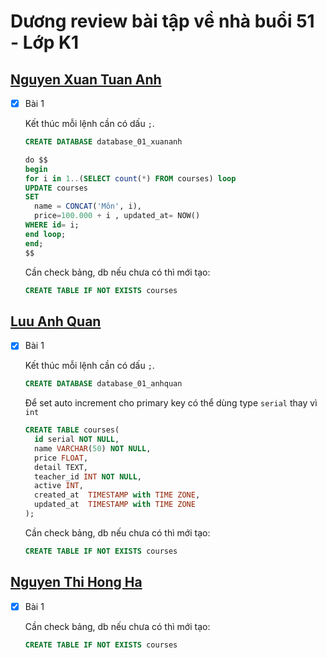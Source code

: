 # Dương review bài tập về nhà buổi 51 - Lớp K1

## [Nguyen Xuan Tuan Anh](https://github.com/xuananh2212/db/blob/main/day_52/bai_tap_1.sql)

- [x] Bài 1

  Kết thúc mỗi lệnh cần có dấu `;`.

  ```sql
  CREATE DATABASE database_01_xuananh
  ```

  ```sql
  do $$
  begin
  for i in 1..(SELECT count(*) FROM courses) loop
  UPDATE courses
  SET
    name = CONCAT('Môn', i),
    price=100.000 + i , updated_at= NOW()
  WHERE id= i;
  end loop;
  end;
  $$
  ```

  Cần check bảng, db nếu chưa có thì mới tạo:

  ```sql
  CREATE TABLE IF NOT EXISTS courses
  ```

## [Luu Anh Quan](https://github.com/xuananh2212/db/blob/main/day_52/bai_tap_1.sql)

- [x] Bài 1

  Kết thúc mỗi lệnh cần có dấu `;`.

  ```sql
  CREATE DATABASE database_01_anhquan
  ```

  Để set auto increment cho primary key có thể dùng type `serial` thay vì `int`

  ```sql
  CREATE TABLE courses(
    id serial NOT NULL,
    name VARCHAR(50) NOT NULL,
    price FLOAT,
    detail TEXT,
    teacher_id INT NOT NULL,
    active INT,
    created_at  TIMESTAMP with TIME ZONE,
    updated_at  TIMESTAMP with TIME ZONE
  );
  ```

  Cần check bảng, db nếu chưa có thì mới tạo:

  ```sql
  CREATE TABLE IF NOT EXISTS courses
  ```

## [Nguyen Thi Hong Ha](https://github.com/ha752002/NodeJs_learning/blob/main/day_52/day52.sql)

- [x] Bài 1

  Cần check bảng, db nếu chưa có thì mới tạo:

  ```sql
  CREATE TABLE IF NOT EXISTS courses
  ```
